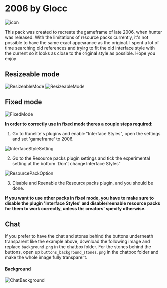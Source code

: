 # 2006 by Glocc

![icon](https://i.imgur.com/8Y2vnVB.png)

This pack was created to recreate the gameframe of late 2006, when hunter was released. With the limitations of resource packs currently, it's not possible to have the same exact appearance as the original. I spent a lot of time searching old references and trying to fit the old interface style with the current so it looks as close to the original style as possible.
Hope you enjoy

## Resizeable mode
![ResizeableMode](https://i.imgur.com/OjNXqQ1.png)
![ResizeableMode](https://i.imgur.com/lxsu2hs.png)

## Fixed mode
![FixedMode](https://i.imgur.com/9epAOPJ.png)

**In order to correctly use in fixed mode theres a couple steps required:**
1. Go to Runelite's plugins and enable "Interface Styles", open the settings and set 'gameframe' to 2006.

![InterfaceStyleSetting](https://i.imgur.com/tRdE7xx.png)

2. Go to the Resource packs plugin settings and tick the experimental setting at the bottom 'Don't change Interface Styles'

![ResourcePackOption](https://i.imgur.com/y1PH1Jt.png)

3. Disable and Reenable the Resource packs plugin, and you should be done.

**If you want to use other packs in fixed mode, you have to make sure to disable the plugin 'Interface Styles' and disable/reenable resource packs for them to work correctly, unless the creators' specify otherwise.**

## Chat
If you prefer to have the chat and stones behind the buttons underneath transparent like the example above, download the following image and replace `background.png` in the chatbox folder. For the stones behind the buttons, open up `buttons_background_stones.png` in the chatbox folder and make the whole image fully transparent.

#### Background
![ChatBackground](https://i.imgur.com/yHgxSTe.png)
